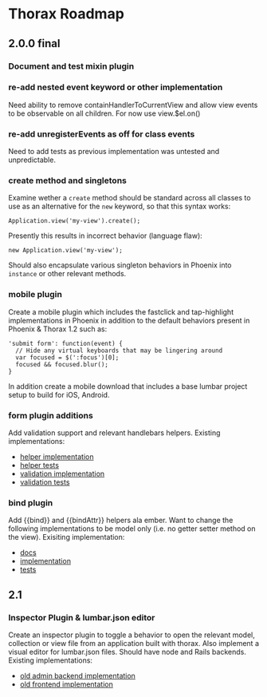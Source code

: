 # Thorax Roadmap

## 2.0.0 final

### Document and test mixin plugin

### re-add nested event keyword or other implementation

Need ability to remove containHandlerToCurrentView and allow view events to be observable on all children. For now use view.$el.on()

### re-add unregisterEvents as off for class events

Need to add tests as previous implementation was untested and unpredictable.

### create method and singletons

Examine wether a `create` method should be standard across all classes to use as an alternative for the `new` keyword, so that this syntax works:

    Application.view('my-view').create();

Presently this results in incorrect behavior (language flaw):

    new Application.view('my-view');

Should also encapsulate various singleton behaviors in Phoenix into `instance` or other relevant methods.

### mobile plugin

Create a mobile plugin which includes the fastclick and tap-highlight implementations in Phoenix in addition to the default behaviors present in Phoenix & Thorax 1.2 such as:

    'submit form': function(event) {
      // Hide any virtual keyboards that may be lingering around
      var focused = $(':focus')[0];
      focused && focused.blur();
    }

In addition create a mobile download that includes a base lumbar project setup to build for iOS, Android. 

### form plugin additions

Add validation support and relevant handlebars helpers. Existing implementations:

- [helper implementation](https://gist.github.com/3351915)
- [helper tests](https://gist.github.com/3351939)
- [validation implementation](https://gist.github.com/3351920)
- [validation tests](https://gist.github.com/3351929)

### bind plugin

Add {{bind}} and {{bindAttr}} helpers ala ember. Want to change the following implementations to be model only (i.e. no getter setter method on the view). Exisiting implementation:

- [docs](https://gist.github.com/3351794)
- [implementation](https://gist.github.com/3351803)
- [tests](https://gist.github.com/3351815)

## 2.1

### Inspector Plugin & lumbar.json editor

Create an inspector plugin to toggle a behavior to open the relevant model, collection or view file from an application built with thorax. Also implement a visual editor for lumbar.json files. Should have node and Rails backends. Existing implementations:

- [old admin backend implementation](https://gist.github.com/3352149)
- [old frontend implementation](https://gist.github.com/3352206)
